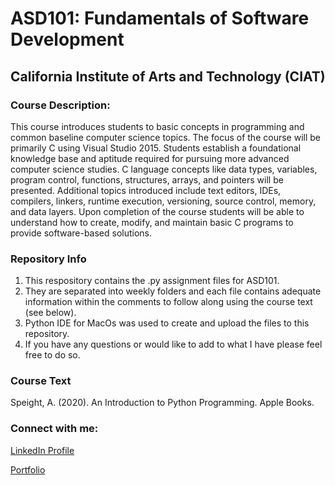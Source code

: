 <h1> ASD101: Fundamentals of Software Development</h1>
<h2>California Institute of Arts and Technology (CIAT)</h2>
<h3>Course Description: </h3>
<p>This course introduces students to basic concepts in programming and common baseline computer science topics. The focus of the course will be primarily C using Visual Studio 2015. Students establish a foundational knowledge base and aptitude required for pursuing more advanced computer science studies. C language concepts like data types, variables, program control, functions, structures, arrays, and pointers will be presented. Additional topics introduced include text editors, IDEs, compilers, linkers, runtime execution, versioning, source control, memory, and data layers. Upon completion of the course students will be able to understand how to create, modify, and maintain basic C programs to provide software-based solutions.</p>

<h3>Repository Info</h3>
<ol>
  <li>This respository contains the .py assignment files for ASD101. </li>
  <li>They are separated into weekly folders and each file contains adequate information within the comments to follow along using the course text (see below). </li>
  <li>Python IDE for MacOs was used to create and upload the files to this repository. 
 </li>
  <li>If you have any questions or would like to add to what I have please feel free to do so. </li>
</ol>   
<h3>Course Text</h3>
Speight, A. (2020). An Introduction to Python Programming. Apple Books.

<h3>Connect with me:</h3>
<p><a href="https://www.linkedin.com/in/drumacasieb/">LinkedIn Profile</a></p>
<p><a href="https://portfolium.com/DruMacasieb">Portfolio</a></p>

